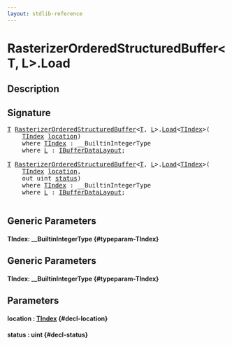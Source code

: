```yaml
---
layout: stdlib-reference
---
```


# RasterizerOrderedStructuredBuffer\<T, L\>\.Load

## Description





## Signature 

<pre>
<a href="/stdlib-reference/types/RasterizerOrderedStructuredBuffer/index#typeparam-T" class="code_type">T</a> <a href="/stdlib-reference/types/RasterizerOrderedStructuredBuffer/index" class="code_type">RasterizerOrderedStructuredBuffer</a>&lt;<a href="/stdlib-reference/types/RasterizerOrderedStructuredBuffer/index#typeparam-T" class="code_type">T</a>, <a href="/stdlib-reference/types/RasterizerOrderedStructuredBuffer/index#typeparam-L" class="code_type">L</a>&gt;.<a href="/stdlib-reference/types/RasterizerOrderedStructuredBuffer/Load">Load</a>&lt;<a href="/stdlib-reference/types/RasterizerOrderedStructuredBuffer/Load#typeparam-TIndex" class="code_type">TIndex</a>&gt;(
    <a href="/stdlib-reference/types/RasterizerOrderedStructuredBuffer/Load#typeparam-TIndex" class="code_type">TIndex</a> <a href="/stdlib-reference/types/RasterizerOrderedStructuredBuffer/Load#decl-location" class="code_param">location</a>)
    <span class='code_keyword'>where</span> <a href="/stdlib-reference/types/RasterizerOrderedStructuredBuffer/Load#typeparam-TIndex" class="code_type">TIndex</a> : __BuiltinIntegerType
    <span class='code_keyword'>where</span> <a href="/stdlib-reference/types/RasterizerOrderedStructuredBuffer/index#typeparam-L" class="code_type">L</a> : <a href="/stdlib-reference/interfaces/IBufferDataLayout/index" class="code_type">IBufferDataLayout</a>;

<a href="/stdlib-reference/types/RasterizerOrderedStructuredBuffer/index#typeparam-T" class="code_type">T</a> <a href="/stdlib-reference/types/RasterizerOrderedStructuredBuffer/index" class="code_type">RasterizerOrderedStructuredBuffer</a>&lt;<a href="/stdlib-reference/types/RasterizerOrderedStructuredBuffer/index#typeparam-T" class="code_type">T</a>, <a href="/stdlib-reference/types/RasterizerOrderedStructuredBuffer/index#typeparam-L" class="code_type">L</a>&gt;.<a href="/stdlib-reference/types/RasterizerOrderedStructuredBuffer/Load">Load</a>&lt;<a href="/stdlib-reference/types/RasterizerOrderedStructuredBuffer/Load#typeparam-TIndex" class="code_type">TIndex</a>&gt;(
    <a href="/stdlib-reference/types/RasterizerOrderedStructuredBuffer/Load#typeparam-TIndex" class="code_type">TIndex</a> <a href="/stdlib-reference/types/RasterizerOrderedStructuredBuffer/Load#decl-location" class="code_param">location</a>,
    <span class="code_keyword">out</span> <span class="code_keyword">uint</span> <a href="/stdlib-reference/types/RasterizerOrderedStructuredBuffer/Load#decl-status" class="code_param">status</a>)
    <span class='code_keyword'>where</span> <a href="/stdlib-reference/types/RasterizerOrderedStructuredBuffer/Load#typeparam-TIndex" class="code_type">TIndex</a> : __BuiltinIntegerType
    <span class='code_keyword'>where</span> <a href="/stdlib-reference/types/RasterizerOrderedStructuredBuffer/index#typeparam-L" class="code_type">L</a> : <a href="/stdlib-reference/interfaces/IBufferDataLayout/index" class="code_type">IBufferDataLayout</a>;

</pre>

## Generic Parameters

#### TIndex: \_\_BuiltinIntegerType {#typeparam-TIndex}

## Generic Parameters

#### TIndex: \_\_BuiltinIntegerType {#typeparam-TIndex}

## Parameters

#### location  : [TIndex](/stdlib-reference/types/RasterizerOrderedStructuredBuffer/Load#typeparam-TIndex) {#decl-location}
#### status  : uint {#decl-status}

